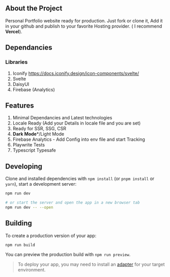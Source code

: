 ## About the Project

Personal Portfolio website ready for production. Just fork or clone it, Add it in your github and publish to your favorite Hosting provider. ( I recommend **Vercel**).

## Dependancies

### Libraries
1. Iconify https://docs.iconify.design/icon-components/svelte/
2. Svelte 
3. DaisyUI
4. Firebase (Analytics)


## Features
1. Minimal Dependancies and Latest technologies
2. Locale Ready (Add your Details in locale file and you are set)
3. Ready for SSR, SSG, CSR
4. **Dark Mode***/Light Mode
5. Firebase Analytics - Add Config into env file and start Tracking
6. Playwrite Tests
7. Typescript Typesafe


## Developing
Clone and installed dependencies with `npm install` (or `pnpm install` or `yarn`), start a development server:

```bash
npm run dev

# or start the server and open the app in a new browser tab
npm run dev -- --open
```

## Building

To create a production version of your app:

```bash
npm run build
```

You can preview the production build with `npm run preview`.

> To deploy your app, you may need to install an [adapter](https://kit.svelte.dev/docs/adapters) for your target environment.




